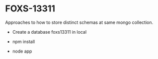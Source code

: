 # FOXS-13311
Approaches to how to store distinct schemas at same mongo collection.

* Create a database foxs13311 in local

* npm install

* node app
